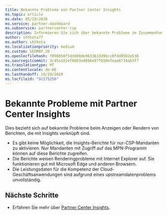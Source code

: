 ```yaml
---
title: Bekannte Probleme von Partner Center Insights
ms.topic: article
ms.date: 05/19/2020
ms.service: partner-dashboard
ms.subservice: partnercenter-csp
description: Informieren Sie sich über bekannte Probleme im Zusammenhang mit den PCI-Berichten (Partner Center Insights). Die Informationen können bekannte Renderingprobleme oder Berichts Beschränkungen enthalten.
author: shthota77
ms.author: shthota
ms.localizationpriority: medium
ms.custom: SEOMAY.20
ms.openlocfilehash: f098058f5ddd00de9633633d9bcc0fdd8502e538
ms.sourcegitcommit: 3c45a181ef86b3a4866e97fb50efeae8714ab3f7
ms.translationtype: MT
ms.contentlocale: de-DE
ms.lasthandoff: 10/19/2020
ms.locfileid: "92175256"
---
```

# <a name="known-issues-with-partner-center-insights"></a>Bekannte Probleme mit Partner Center Insights

Dies bezieht sich auf bekannte Probleme beim Anzeigen oder Rendern von Berichten, die mit Insights verknüpft sind.

- Es gibt keine Möglichkeit, die Insights-Berichte für nur-CSP-Mandanten zu aktivieren. Nur Mandanten mit Zugriff auf das MPN-Programm können auf diese Berichte zugreifen.
- Die Berichte weisen Renderingprobleme mit Internet Explorer auf. Sie funktionieren gut mit Microsoft Edge und anderen Browsern.
- Die Leistungsdaten für die Kompetenz der Cloud-Geschäftsanwendungen sind aufgrund eines upstreamdatenproblems unvollständig.

## <a name="next-steps"></a>Nächste Schritte

- Erfahren Sie mehr über [Partner Center Insights](partner-center-insights.md).

